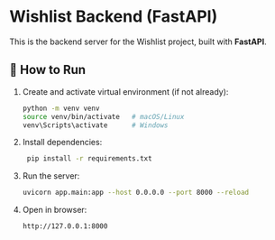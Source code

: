 # Wishlist Backend (FastAPI)

This is the backend server for the Wishlist project, built with **FastAPI**.

## 🚀 How to Run

1. Create and activate virtual environment (if not already):
   ```bash
   python -m venv venv
   source venv/bin/activate   # macOS/Linux
   venv\Scripts\activate      # Windows

2. Install dependencies:
   ```bash
    pip install -r requirements.txt
   
3. Run the server:
    ```bash
   uvicorn app.main:app --host 0.0.0.0 --port 8000 --reload
   
4. Open in browser:
    ```bash
   http://127.0.0.1:8000
